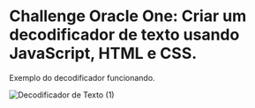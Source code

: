 # Challenge Oracle One: Criar um decodificador de texto usando JavaScript, HTML e CSS.

Exemplo do decodificador funcionando.

![Decodificador de Texto (1)](https://github.com/EduardoAlvesx/Decodificador-Oracle-One-Challenge/assets/128261880/a95dfbf1-b98a-4672-b895-b93816a898aa)

